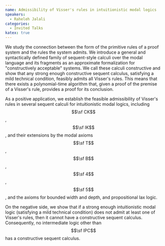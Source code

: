 ```yaml
---
name: Admissibility of Visser's rules in intuitionistic modal logics
speakers:
  - Raheleh Jalali
categories:
  - Invited Talks
katex: true
---
```


We study the connection between the form of the primitive rules of a proof
system and the rules the system admits. We introduce a general and syntactically
defined family of sequent-style calculi over the modal language and its
fragments as an approximate formalization for "constructively acceptable"
systems. We call these calculi constructive and show that any strong enough
constructive sequent calculus, satisfying a mild technical condition, feasibly
admits all Visser's rules. This means that there exists a polynomial-time
algorithm that, given a proof of the premise of a Visser's rule, provides a
proof for its conclusion.

As a positive application, we establish the feasible admissibility of Visser's
rules in several sequent calculi for intuitionistic modal logics, including
$$\sf CK$$, $$\sf IK$$, and their extensions by the modal axioms $$\sf T$$,
$$\sf B$$, $$\sf 4$$, $$\sf 5$$, and the axioms for bounded width and depth, and
propositional lax logic.

On the negative side, we show that if a strong enough intuitionistic modal logic
(satisfying a mild technical condition) does not admit at least one of Visser's
rules, then it cannot have a constructive sequent calculus. Consequently, no
intermediate logic other than $$\sf IPC$$ has a constructive sequent calculus.

